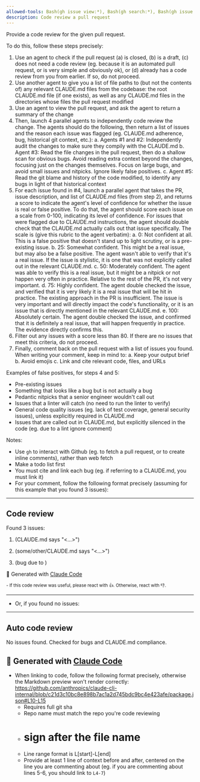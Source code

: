 ```yaml
---
allowed-tools: Bash(gh issue view:*), Bash(gh search:*), Bash(gh issue list:*), Bash(gh pr comment:*), Bash(gh pr diff:*), Bash(gh pr view:*), Bash(gh pr review:*), Bash(gh pr list:*)
description: Code review a pull request
---
```


Provide a code review for the given pull request.

To do this, follow these steps precisely:

1. Use an agent to check if the pull request (a) is closed, (b) is a draft, (c) does not need a code review (eg. because it is an automated pull request, or is very simple and obviously ok), or (d) already has a code review from you from earlier. If so, do not proceed.
2. Use another agent to give you a list of file paths to (but not the contents of) any relevant CLAUDE.md files from the codebase: the root CLAUDE.md file (if one exists), as well as any CLAUDE.md files in the directories whose files the pull request modified
3. Use an agent to view the pull request, and ask the agent to return a summary of the change
4. Then, launch 4 parallel agents to independently code review the change. The agents should do the following, then return a list of issues and the reason each issue was flagged (eg. CLAUDE.md adherence, bug, historical git context, etc.):
   a. Agents #1 and #2: Independently audit the changes to make sure they compily with the CLAUDE.md
   b. Agent #3: Read the file changes in the pull request, then do a shallow scan for obvious bugs. Avoid reading extra context beyond the changes, focusing just on the changes themselves. Focus on large bugs, and avoid small issues and nitpicks. Ignore likely false positives.
   c. Agent #5: Read the git blame and history of the code modified, to identify any bugs in light of that historical context
5. For each issue found in #4, launch a parallel agent that takes the PR, issue description, and list of CLAUDE.md files (from step 2), and returns a score to indicate the agent's level of confidence for whether the issue is real or false positive. To do that, the agent should score each issue on a scale from 0-100, indicating its level of confidence. For issues that were flagged due to CLAUDE.md instructions, the agent should double check that the CLAUDE.md actually calls out that issue specifically. The scale is (give this rubric to the agent verbatim):
   a. 0: Not confident at all. This is a false positive that doesn't stand up to light scrutiny, or is a pre-existing issue.
   b. 25: Somewhat confident. This might be a real issue, but may also be a false positive. The agent wasn't able to verify that it's a real issue. If the issue is stylistic, it is one that was not explicitly called out in the relevant CLAUDE.md.
   c. 50: Moderately confident. The agent was able to verify this is a real issue, but it might be a nitpick or not happen very often in practice. Relative to the rest of the PR, it's not very important.
   d. 75: Highly confident. The agent double checked the issue, and verified that it is very likely it is a real issue that will be hit in practice. The existing approach in the PR is insufficient. The issue is very important and will directly impact the code's functionality, or it is an issue that is directly mentioned in the relevant CLAUDE.md.
   e. 100: Absolutely certain. The agent double checked the issue, and confirmed that it is definitely a real issue, that will happen frequently in practice. The evidence directly confirms this.
6. Filter out any issues with a score less than 80. If there are no issues that meet this criteria, do not proceed.
7. Finally, comment back on the pull request with a list of issues you found. When writing your comment, keep in mind to:
   a. Keep your output brief
   b. Avoid emojis
   c. Link and cite relevant code, files, and URLs

Examples of false positives, for steps 4 and 5:

- Pre-existing issues
- Something that looks like a bug but is not actually a bug
- Pedantic nitpicks that a senior engineer wouldn't call out
- Issues that a linter will catch (no need to run the linter to verify)
- General code quality issues (eg. lack of test coverage, general security issues), unless explicitly required in CLAUDE.md
- Issues that are called out in CLAUDE.md, but explicitly silenced in the code (eg. due to a lint ignore comment)

Notes:

- Use `gh` to interact with Github (eg. to fetch a pull request, or to create inline comments), rather than web fetch
- Make a todo list first
- You must cite and link each bug (eg. if referring to a CLAUDE.md, you must link it)
- For your comment, follow the following format precisely (assuming for this example that you found 3 issues):

---

## Code review

Found 3 issues:

1. <brief description of bug> (CLAUDE.md says "<...>")

<link to file and line with full sha1 + line range for context, eg. https://github.com/anthropics/claude-code/blob/1d54823877c4de72b2316a64032a54afc404e619/README.md#L13-L17>

2. <brief description of bug> (some/other/CLAUDE.md says "<...>")

<link to file and line with full sha1 + line range for context>

3. <brief description of bug> (bug due to <file and code snippet>)

<link to file and line with full sha1 + line range for context>

🤖 Generated with [Claude Code](https://claude.ai/code)

<sub>- If this code review was useful, please react with 👍. Otherwise, react with 👎.</sub>

---

- Or, if you found no issues:

---

## Auto code review

No issues found. Checked for bugs and CLAUDE.md compliance.

## 🤖 Generated with [Claude Code](https://claude.ai/code)

- When linking to code, follow the following format precisely, otherwise the Markdown preview won't render correctly: https://github.com/anthropics/claude-cli-internal/blob/c21d3c10bc8e898b7ac1a2d745bdc9bc4e423afe/package.json#L10-L15
  - Requires full git sha
  - Repo name must match the repo you're code reviewing
  - # sign after the file name
  - Line range format is L[start]-L[end]
  - Provide at least 1 line of context before and after, centered on the line you are commenting about (eg. if you are commenting about lines 5-6, you should link to `L4-7`)
